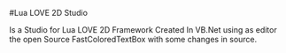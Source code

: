 #Lua LOVE 2D Studio

Is a Studio for Lua LOVE 2D Framework Created In VB.Net
using as editor the open Source FastColoredTextBox with 
some changes in source.
